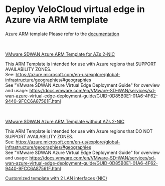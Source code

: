 # Deploy VeloCloud virtual edge in Azure via ARM template
Azure ARM template
Please refer to the [documentation](https://techdocs.broadcom.com/us/en/vmware-sde/velocloud-sase/vmware-velocloud-sd-wan/Services/azure-virtual-edge-deployment-guide/arm-template-overview.html)

\
\
[VMware SDWAN Azure ARM Template for AZs 2-NIC](https://community.broadcom.com/communities/community-home/librarydocuments/viewdocument?DocumentKey=04598214-527e-46b1-9fa9-4e30bdba4da0)  

This ARM Template is intended for use with Azure regions that SUPPORT AVAILABILITY ZONES.\
See: https://azure.microsoft.com/en-us/explore/global-infrastructure/geographies/#geographies  
See "VMware SDWAN Azure Virtual Edge Deployment Guide" for overview and usage: https://docs.vmware.com/en/VMware-SD-WAN/services/sd-wan-azure-virtual-edge-deployment-guide/GUID-0D85B0E1-01A6-4F62-9440-9FCC6A87561F.html   

\
\
[VMware SDWAN Azure ARM Template without AZs 2-NIC](https://community.broadcom.com/communities/community-home/librarydocuments/viewdocument?DocumentKey=8209c478-f98a-4e67-8611-88bfc4fb1f2a)  

This ARM Template is intended for use with Azure regions that DO NOT SUPPORT AVAILABILITY ZONES.\
See: https://azure.microsoft.com/en-us/explore/global-infrastructure/geographies/#geographies  
See "VMware SDWAN Azure Virtual Edge Deployment Guide" for overview and usage: https://docs.vmware.com/en/VMware-SD-WAN/services/sd-wan-azure-virtual-edge-deployment-guide/GUID-0D85B0E1-01A6-4F62-9440-9FCC6A87561F.html  


[Customized template with 2 LAN interfaces (NIC)](https://github.com/nsxdemo/VeloCloud/blob/main/ARM%20template%20with%202%20LAN%20interfaces%2007142025.json)  
